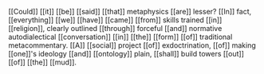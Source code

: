 [[Could]] [[it]] [[be]] [[said]] [[that]] metaphysics [[are]] lesser? [[In]] fact, [[everything]] [[we]] [[have]] [[came]] [[from]] skills trained [[in]] [[religion]], clearly outlined [[through]] forceful [[and]] normative autodialectical [[conversation]] [[in]] [[the]] [[form]] [[of]] traditional metacommentary. [[A]] [[social]] project [[of]] exdoctrination, [[of]] making [[one]]'s ideology [[and]] [[ontology]] plain, [[shall]] build towers [[out]] [[of]] [[the]] [[mud]].

